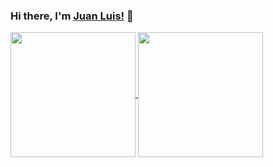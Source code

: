 ### Hi there, I'm [Juan Luis!](https://juanluisfg.com) 👋

<!--
**jluisfgarza/jluisfgarza** is a ✨ _special_ ✨ repository because its `README.md` (this file) appears on your GitHub profile.

Here are some ideas to get you started:

- 🔭 I’m currently working on ...
- 🌱 I’m currently learning ...
- 👯 I’m looking to collaborate on ...
- 🤔 I’m looking for help with ...
- 💬 Ask me about ...
- 📫 How to reach me: ...
- 😄 Pronouns: ...
- ⚡ Fun fact: ...
-->

<a href="https://github.com/jluisfgarza/github-readme-stats">
  <img height=200 align="center" src="https://github-readme-stats.vercel.app/api?username=jluisfgarza" />
</a>
<a href="#">
  <img height=200 align="center" src="https://github-readme-stats.vercel.app/api/top-langs?username=jluisfgarza&layout=compact&langs_count=8&card_width=320&exclude_repo=TrilogyGraphs" />
</a>
